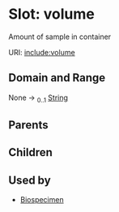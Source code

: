 
# Slot: volume


Amount of sample in container

URI: [include:volume](https://w3id.org/include/volume)


## Domain and Range

None &#8594;  <sub>0..1</sub> [String](types/String.md)

## Parents


## Children


## Used by

 * [Biospecimen](Biospecimen.md)
